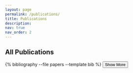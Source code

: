 ```yaml
---
layout: page
permalink: /publications/
title: Publications
description: 
nav: true
nav_order: 2
---
```


<div class="publications">
<h2 class="category">All Publications</h2>
  {% bibliography --file papers --template bib %}
  <button class="show-more" id="show-more-btn">
      Show More
  </button>
</div>


<script>
/*
  Reveal more publications on button click
*/
document.addEventListener('DOMContentLoaded', function() {
  const publicationContainer = document.querySelector('.publications');
  const showMoreBtn = document.getElementById('show-more-btn');
  const publicationItems = publicationContainer.querySelectorAll('.item');
  const numItemsToShow = 10;
  let currentVisibleIndex = 0;

  if (showMoreBtn && publicationContainer) {
    function showMoreItems() {
      const nextVisibleIndex = currentVisibleIndex + numItemsToShow;

      for (let i = currentVisibleIndex; i < nextVisibleIndex && i < publicationItems.length; i++) {
        publicationItems[i].style.display = 'block';
      }

      currentVisibleIndex = nextVisibleIndex;

      if (currentVisibleIndex >= publicationItems.length) {
        showMoreBtn.style.display = 'none';
      }
    }

    showMoreBtn.addEventListener('click', showMoreItems);
    // display first items
    showMoreItems();
    
    // only show button after first items have been displayed
    if (currentVisibleIndex < publicationItems.length) {
        showMoreBtn.style.display = 'block';
    }
    
  }
});
</script>
